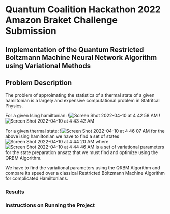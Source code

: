# Quantum Coalition Hackathon 2022 Amazon Braket Challenge Submission 

## Implementation of the Quantum Restricted Boltzmann Machine Neural Network Algorithm using Variational Methods




## Problem Description

The problem of approimating the statistics of a thermal state of a given hamiltonian is a largely and expensive computational problem in Statritcal Physics. 

For a given Ising hamiltonian: !![Screen Shot 2022-04-10 at 4 42 58 AM](https://user-images.githubusercontent.com/30132476/162616395-72185b4f-a1fd-46e5-8665-36631eb8302f.png) !![Screen Shot 2022-04-10 at 4 43 42 AM](https://user-images.githubusercontent.com/30132476/162616421-c2e74594-56b1-4b90-ba1f-bb71995cb223.png)

For a given thermal state: !![Screen Shot 2022-04-10 at 4 46 07 AM](https://user-images.githubusercontent.com/30132476/162616505-2de4c95a-470a-4838-9a50-1808f26d53df.png) for the above ising hamiltonian we have to find a set of states ![Screen Shot 2022-04-10 at 4 44 20 AM](https://user-images.githubusercontent.com/30132476/162616445-5ad822c8-da39-4bbe-9da7-b015d45a0df9.png) where ![Screen Shot 2022-04-10 at 4 44 46 AM](https://user-images.githubusercontent.com/30132476/162616459-8200105b-39ee-4509-b9d4-d2270183a846.png) is a set of variational parameters for the state preparation ansatz that we must find and optimize using the QRBM Algorithm.

We have to find the variational parameters using the QRBM Algorithm and compare its speed over a classical Restricted Boltzmann Machine Algorithm for complicated Hamiltonians.


### Results



### Instructions on Running the Project

